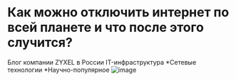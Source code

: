 # Как можно отключить интернет по всей планете и что после этого случится?
Блог компании ZYXEL в России IT-инфраструктура *Сетевые технологии *Научно-популярное
![image](https://user-images.githubusercontent.com/75568642/158574144-78e37d44-c0ea-487f-a8f1-a81a618fd754.png)
